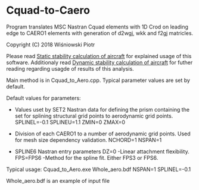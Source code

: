 # Cquad-to-Caero
Program translates MSC Nastran Cquad elements with 1D Crod on leading edge to CAERO1 elements with generation of d2wgj, wkk and f2gj matricles. 

Copyright (C) 2018 Wiśniowski Piotr

Please read [Static stability calculation of aircraft](./Documents/StaticStabilityCalculationOfAircraft.pdf) for explained usage of this software.
Additionaly read [Dynamic stability calculation of aircraft](./Documents/DynamicStabilityAnalysisOfAirplane.pdf) for futher reading regarding usagde of results of this analysis.

Main method is in Cquad_to_Aero.cpp. Typical parameter values are set by default.

Default values for parameters:
- Values uset by SET2 Nastran data for defining the prism containing the set for splining structural grid points to aerodynamic grid points. 
    SPLINEL=-0.1
    SPLINEU=1.1
    ZMIN=0
    ZMAX=0

- Division of each CAERO1 to a number of aerodynamic grid points. Used for mesh size dependency validation.
    NCHORD=1
    NSPAN=1

- SPLINE6 Nastran entry parameters
    DZ=0 -Linear attachment flexibility.
    FPS=FPS6 -Method for the spline fit. Either FPS3 or FPS6.

Typical usage:
Cquad_to_Aero.exe Whole_aero.bdf NSPAN=1 SPLINEL=-0.1

Whole_aero.bdf is an example of input file
